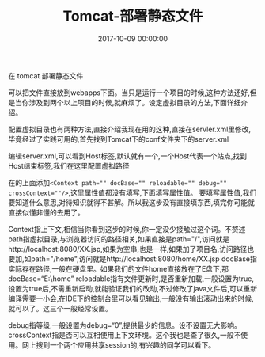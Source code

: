 ﻿---
title: Tomcat-部署静态文件
date: 2017-10-09 00:00:00
categories: Tomcat
tags:
    - Tomcat
---

在 tomcat 部署静态文件

<!-- more -->

可以把文件直接放到webapps下面。当只是运行一个项目的时候,这种方法还好,但是当你涉及到两个以上项目的时候,就麻烦了。设定虚拟目录的方法,下面详细介绍。

配置虚拟目录也有两种方法,直接介绍我现在用的这种,直接在servler.xml里修改,毕竟经过了实践可用的,首先找到Tomcat下的conf文件夹下的server.xml

编辑server.xml,可以看到Host标签,默认就有一个,一个Host代表一个站点,找到Host结束标签,我们在这里配置虚拟路径

在</Host>的上面添加```<Context path="" docBase="" reloadable="" debug="" crossContext=""/>```,这里属性值都没有填写,下面填写属性值。
要填写属性值,我们要知道什么意思,对待知识就得不甚解。所以我这步没有直接填东西,填完你可能就直接似懂非懂的去用了。

Context指上下文,相信当你看到这步的时候,你一定没少接触过这个词。不赘述
path指虚拟目录,与浏览器访问的路径相关,如果直接是path="/",访问就是http://localhost:8080/XX.jsp,如果为空串,也是一样,如果加了项目名,访问路径也要加,如path="/home",访问就是http://localhost:8080/home/XX.jsp
docBase指实际存在路径,一般在硬盘里。如果我们的文件home直接放在了E盘下,那docBase=“E:\home”
reloadable指有文件更新时,是否重新加载,一般设置为true,设置为true后,不需重新启动,就能验证我们的改动,不过修改了java文件后,可以重新编译需要一小会,在IDE下的控制台里可以看见输出,一般没有输出滚动出来的时候,就可以了。这三个一般经常设置。

debug指等级,一般设置为debug=“0”,提供最少的信息。设不设置无大影响。
crossContext指是否可以互相使用上下文环境。这个我也是查了很久,一般不使用。网上搜到一个两个应用共享session的,有兴趣的同学可以看下。

